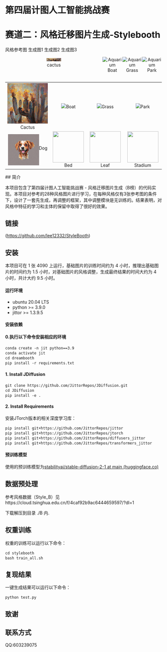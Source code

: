 # 第四届计图人工智能挑战赛

# 赛道二：风格迁移图片生成-Stylebooth

风格参考图 生成图1 生成图2 生成图3

<div style="display: flex; justify-content: space-around;">
    <figure style="margin: 0; text-align: center;">
        <img src="./example_image/Cactus.png" alt="Cactus" width="15%" height="15%" />
        <figcaption>cactus</figcaption>
    </figure>
    <figure style="margin: 0; text-align: center;">
        <img src="./example_image/Boat.png" alt="Aquarium"  width="15%" height="15%" />
        <figcaption>Boat</figcaption>
    </figure>
    <figure style="margin: 0; text-align: center;">
        <img src="./example_image/Grass.png" alt="Aquarium"  width="15%" height="15%" />
        <figcaption>Grass</figcaption>
    </figure>
    <figure style="margin: 0; text-align: center;">
        <img src="./example_image/Park.png" alt="Aquarium"  width="15%" height="15%" />
        <figcaption>Park</figcaption>
    </figure>
</div>

<table>
    <tr>
         <td ><center><img src="./example_image/Cactus.png"/>Cactus</center></td>
         <td ><center><img src="./example_image/Boat.png"/>Boat</center></td>
         <td ><center><img src="./example_image/Grass.png"/>Grass</center></td>
         <td ><center><img src="./example_image/Park.png"/>Park</center></td>
    </tr>
    <tr>
         <td ><center><img src="./example_image/Dog.png"align="middle" width=100 height=100/>Dog</center></td>
         <td ><center><img src="./example_image/Bed.png"align="middle" width=100 height=100/>Bed</center></td>
         <td ><center><img src="./example_image/Leaf.png"align="middle" width=100 height=100/>Leaf</center></td>
         <td ><center><img src="./example_image/Stadium.png"align="middle" width=100 height=100/>Stadium</center></td>
    </tr>
</table>
​                  
## 简介

本项目包含了第四届计图人工智能挑战赛 - 风格迁移图片生成（B榜）的代码实现。本项目对参考的28种风格图片进行学习，在每种风格仅有3张参考图的条件下，设计了一套先生成，再调整的框架，其中调整模块是无训练的。结果表明，对风格中特征的学习和主体的保留中取得了很好的效果。

## 链接
(https://github.com/lee12332/StyleBooth)


## 安装 

本项目可在 1 张 4090 上运行，基础图片的训练时间约为 4 小时，推理出基础图片的时间约为 1.5 小时，对基础图片的风格调整，生成最终结果的时间大约为 4 小时，共计大约 9.5 小时。

#### 运行环境
- ubuntu 20.04 LTS
- python >= 3.9.0
- jittor >= 1.3.9.5

#### 安装依赖

#### 0.执行以下命令安装相应的环境

```
conda create -n jit python==3.9
conda activate jit
cd dreambooth
pip install -r requirements.txt
```

#### 1. Install JDiffusion

```
git clone https://github.com/JittorRepos/JDiffusion.git
cd JDiffusion
pip install -e .
```

#### 2. Install Requirements

安装JTorch版本的相关深度学习库：

```
pip install git+https://github.com/JittorRepos/jittor
pip install git+https://github.com/JittorRepos/jtorch
pip install git+https://github.com/JittorRepos/diffusers_jittor
pip install git+https://github.com/JittorRepos/transformers_jittor
```
#### 预训练模型

使用的预训练模型为[stabilityai/stable-diffusion-2-1 at main (huggingface.co)](https://huggingface.co/stabilityai/stable-diffusion-2-1/tree/main)

## 数据预处理
参考风格数据（Style_B）见https://cloud.tsinghua.edu.cn/f/4caf92b9ac6444659597/?dl=1

下载解压到目录 ./B 内.

## 权重训练
权重的训练可以运行以下命令：
```
cd stylebooth
bash train_all.sh
```
## 复现结果
一键生成结果可以运行以下命令：
```
python test.py
```

## 致谢



## 联系方式

QQ:603239075

